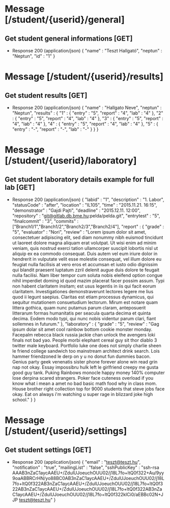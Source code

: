 # Message [/student/{userid}/general]
## Get student general informations [GET]
+ Response 200 (application/json)
   {
      "name" : "Teszt Hallgató",
      "neptun" : "Neptun",
      "id" : "1"
   }


# Message [/student/{userid}/results]
## Get student results [GET]
+ Response 200 (application/json)
   {
      "name" : "Hallgato Neve",
      "neptun" : "Neptun",
      "results" : {
         "1" : {
            "entry" : "5",
            "report" : "4", 
            "lab" : "4"
            },
         "2" : {
            "entry" : "5",
            "report" : "4", 
            "lab" : "4"
            },
         "3" : {
            "entry" : "5",
            "report" : "4", 
            "lab" : "4"
            },
         "4" : {
            "entry" : "5",
            "report" : "4", 
            "lab" : "4"
            },
         "5" : {
            "entry" : "-",
            "report" : "-", 
            "lab" : "-"
            }
      }
   }

# Message [/student/{userid}/laboratory]
## Get student laboratory details example for full lab  [GET]
+ Response 200 (application/json)
   {
      "labid" : "1",
      "description" : "1. Labor",
      "statusCode" : "after",
      "location" : "IL105",
      "time" : "2015.11.21. 16:15",
      "demonstrator" : "Gajdi Pajti",
      "deadline" : "2015.12.11. 12:00",
      "repository" : "git@gitlab.db.bme.hu:pelda/pelda.git",
      "entrytest" : "5",
      "finalcommit" : "3",
      "commits" : ["Branch1/1","Branch1/2","Branch2/3","Branch2/4"],
      "report" : {
        "grade" : "5",
        "evaluator" : "Nori",
        "review" : "Lorem ipsum dolor sit amet, consectetuer adipiscing elit, sed diam nonummy nibh euismod tincidunt ut laoreet dolore magna aliquam erat volutpat. Ut wisi enim ad minim veniam, quis nostrud exerci tation ullamcorper suscipit lobortis nisl ut aliquip ex ea commodo consequat. Duis autem vel eum iriure dolor in hendrerit in vulputate velit esse molestie consequat, vel illum dolore eu feugiat nulla facilisis at vero eros et accumsan et iusto odio dignissim qui blandit praesent luptatum zzril delenit augue duis dolore te feugait nulla facilisi. Nam liber tempor cum soluta nobis eleifend option congue nihil imperdiet doming id quod mazim placerat facer possim assum. Typi non habent claritatem insitam; est usus legentis in iis qui facit eorum claritatem. Investigationes demonstraverunt lectores legere me lius quod ii legunt saepius. Claritas est etiam processus dynamicus, qui sequitur mutationem consuetudium lectorum. Mirum est notare quam littera gothica, quam nunc putamus parum claram, anteposuerit litterarum formas humanitatis per seacula quarta decima et quinta decima. Eodem modo typi, qui nunc nobis videntur parum clari, fiant sollemnes in futurum."
      },
      "laboratory" : {
        "grade" : "5",
        "review" : "Gag ipsum dolar sit amet cool rainbow bottom cookie monster monday. Facepalm rebecca black russia jackie chan unlock the avengers loki finals not bad yao. People morbi elephant cereal guy sit thor diablo 3 twitter male keyboard. Portfolio luke one does not simply charlie sheen le friend college sandwich too mainstream architect drink search. Lois hammer friendzoned le derp on y u no donut fun dummies bacon. Genius party geek venenatis sister phone forever alone win read grin nap not okay. Essay impossibru hulk left le girlfriend creepy me gusta good guy tank. Puking Rainbows monocle happy money 140% computer lose derpina scared strangers. Poker face cuteness overload if you know what i mean a amet no bad basic math food why in class mom. House brother right collection top for 9000 students that steve jobs face okay. Eat on always i'm watching u super rage in blizzard joke high school."
      }
   }
    
# Message [/student/{userid}/settings]
## Get student settings [GET]
+ Response 200 (application/json)
   {
      "email" : "teszt@teszt.hu",
      "notification" : "true",
      "mailingList" : "false",
      "sshPublicKey" : "ssh-rsa AAAB3nZaC1aycAAEU+/ZdulUJoeuchOUU02/j18L7fo+ltQ0f322+Au/9yy9oaABBRCrHN/yo88BC0AB3nZaC1aycAAEU+/ZdulUJoeuchOUU02/j18L7fo+ltQ0f322AB3nZaC1aycAAEU+/ZdulUJoeuchOUU02/j18L7fo+ltQ0f322AB3nZaC1aycAAEU+/ZdulUJoeuchOUU02/j18L7fo+ltQ0f322AB3nZaC1aycAAEU+/ZdulUJoeuchOUU02/j18L7fo+ltQ0f322klCi0/aEBBc02N+JJP teszt@teszt.hu"
    }
